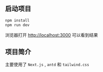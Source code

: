 ## 启动项目

```bash
npm install
npm run dev
```

浏览器打开 [http://localhost:3000](http://localhost:3000) 可以看到结果

## 项目简介

主要使用了 `Next.js` , `antd` 和 `tailwind.css`